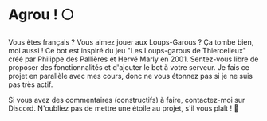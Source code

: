 # Agrou ! 🌕

Vous êtes français ? Vous aimez jouer aux Loups-Garous ? Ça tombe bien, moi aussi !
Ce bot est inspiré du jeu "Les Loups-garous de Thiercelieux" créé par Philippe des Pallières et Hervé Marly en 2001.
Sentez-vous libre de proposer des fonctionnalités et d'ajouter le bot à votre serveur.
Je fais ce projet en parallèle avec mes cours, donc ne vous étonnez pas si je ne suis pas très actif.

Si vous avez des commentaires (constructifs) à faire, contactez-moi sur Discord.
N'oubliez pas de mettre une étoile au projet, s'il vous plaît ! 🌟